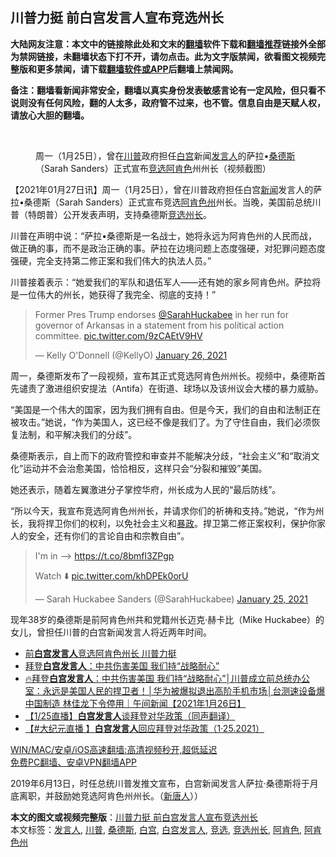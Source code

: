  <h2>川普力挺 前白宫发言人宣布竞选州长</h2> <p class="notice"><b>大陆网友注意：本文中的链接除此处和文末的<a href="https://github.com/bannedbook/fanqiang" >翻墙</a>软件下载和<a href="https://github.com/killgcd/justmysocks/blob/master/README.md">翻墙推荐</a>链接外全部为禁网链接，未翻墙状态下打不开，请勿点击。此为文字版禁闻，欲看图文视频完整版和更多禁闻，请下载<a href="https://github.com/bannedbook/fanqiang">翻墙软件或APP</a>后翻墙上禁闻网。</p><p>备注：翻墙看新闻非常安全，翻墙以真实身份发表敏感言论有一定风险，但只看不说则没有任何风险，翻的人太多，政府管不过来，也不管。信息自由是天赋人权，请放心大胆的翻墙。</b></p>  <div class="entry"> <br /> <figure><a href="https://i2.wp.com/upload-images-bucket-v64rleca837do.s3.eu-west-1.amazonaws.com/wp-content/uploads/2021/01/27022408/Screen-Shot-2021-01-26-at-21.22.36.png?fit=1228%2C738&#038;ssl=1" data-caption="周一（1月25日），曾在川普政府担任白宫新闻发言人的萨拉•桑德斯（Sarah Sanders）正式宣布竞选阿肯色州州长（视频截图）"></a><figcaption class="wp-caption-text">周一（1月25日），曾在<a href="https://www.bannedbook.org/bnews/tag/%e5%b7%9d%e6%99%ae/" class="st_tag internal_tag" rel="tag" title="标签 川普 下的日志">川普</a>政府担任<a href="https://www.bannedbook.org/bnews/tag/%e7%99%bd%e5%ae%ab/" class="st_tag internal_tag" rel="tag" title="标签 白宫 下的日志">白宫</a>新闻<a href="https://www.bannedbook.org/bnews/tag/%E5%8F%91%E8%A8%80%E4%BA%BA/" class="st_tag internal_tag" rel="tag" title="标签 发言人 下的日志">发言人</a>的萨拉•<a href="https://www.bannedbook.org/bnews/tag/%e6%a1%91%e5%be%b7%e6%96%af/" class="st_tag internal_tag" rel="tag" title="标签 桑德斯 下的日志">桑德斯</a>（Sarah Sanders）正式宣布<a href="https://www.bannedbook.org/bnews/tag/%E7%AB%9E%E9%80%89/" class="st_tag internal_tag" rel="tag" title="标签 竞选 下的日志">竞选</a><a href="https://www.bannedbook.org/bnews/tag/%E9%98%BF%E8%82%AF%E8%89%B2/" class="st_tag internal_tag" rel="tag" title="标签 阿肯色 下的日志">阿肯色</a>州州长（视频截图）</figcaption></figure> <p>【2021年01月27日讯】周一（1月25日），曾在川普政府担任白宫<span class='wp_keywordlink_affiliate'><a href="https://www.bannedbook.org/" title="新闻">新闻</a></span>发言人的萨拉•桑德斯（Sarah Sanders）正式宣布竞选<a href="https://www.bannedbook.org/bnews/tag/%E9%98%BF%E8%82%AF%E8%89%B2%E5%B7%9E/" class="st_tag internal_tag" rel="tag" title="标签 阿肯色州 下的日志">阿肯色州</a>州长。当晚，美国前总统川普（特朗普）公开发表声明，支持桑德斯<a href="https://www.bannedbook.org/bnews/tag/%E7%AB%9E%E9%80%89%E5%B7%9E%E9%95%BF/" class="st_tag internal_tag" rel="tag" title="标签 竞选州长 下的日志">竞选州长</a>。</p> <p>川普在声明中说：“萨拉•桑德斯是一名战士，她将永远为阿肯色州的人民而战，做正确的事，而不是政治正确的事。萨拉在边境问题上态度强硬，对犯罪问题态度强硬，完全支持第二修正案和我们伟大的执法人员。”</p> <p>川普接着表示：“她爱我们的军队和退伍军人——还有她的家乡阿肯色州。萨拉将是一位伟大的州长，她获得了我完全、彻底的支持！”</p>  <blockquote class="twitter-tweet" data-width="550" data-dnt="true"> <p>Former Pres Trump endorses <a href="https://twitter.com/SarahHuckabee?ref_src=twsrc%5Etfw">@SarahHuckabee</a> in her run for governor of Arkansas in a statement from his political action committee. <a href="https://t.co/9zCAEtV9HV">pic.twitter.com/9zCAEtV9HV</a></p> <p>&mdash; Kelly O&#39;Donnell (@KellyO) <a href="https://twitter.com/KellyO/status/1353890104205520896?ref_src=twsrc%5Etfw">January 26, 2021</a></p> </blockquote> <p>周一，桑德斯发布了一段视频，宣布其正式竞选阿肯色州州长。视频中，桑德斯首先谴责了激进组织安提法（Antifa）在街道、球场以及该州议会大楼的暴力威胁。</p>  <p>“美国是一个伟大的国家，因为我们拥有自由。但是今天，我们的自由和法制正在被攻击。”她说，“作为美国人，这已经不像是我们了。为了守住自由，我们必须恢复法制，和平解决我们的分歧”。</p> <p>桑德斯表示，自上而下的政府管控和审查并不能解决分歧，“社会主义”和“取消文化”运动并不会治愈美国，恰恰相反，这样只会“分裂和摧毁”美国。</p> <p>她还表示，随着左翼激进分子掌控华府，州长成为人民的“最后防线”。</p>  <p>“所以今天，我宣布竞选阿肯色州州长，并请求你们的祈祷和支持。”她说，“作为州长，我将捍卫你们的权利，以免社会主义和<span class='wp_keywordlink'><a href="https://www.bannedbook.org/forum11/topic276.html" title="禁片：评中国共产党的暴政" target="_blank">暴政</a></span>。捍卫第二修正案权利，保护你家人的安全，还有你们的言论自由和宗教自由”。</p> <blockquote class="twitter-tweet" data-width="550" data-dnt="true"> <p>I&#39;m in —&gt; <a href="https://t.co/8bmfl3ZPgp">https://t.co/8bmfl3ZPgp</a></p> <p>Watch ⬇️ <a href="https://t.co/khDPEk0orU">pic.twitter.com/khDPEk0orU</a></p>  <p>&mdash; Sarah Huckabee Sanders (@SarahHuckabee) <a href="https://twitter.com/SarahHuckabee/status/1353674788099780609?ref_src=twsrc%5Etfw">January 25, 2021</a></p> </blockquote> <p>现年38岁的桑德斯是前阿肯色州共和党籍州长迈克‧赫卡比（Mike Huckabee）的女儿，曾担任川普的白宫新闻发言人将近两年时间。</p> <ul class='op-related-articles' title='相关阅读'> <li><a href='https://www.bannedbook.org/bnews/comments/20210127/1475449.html' target='_blank'>前<b>白宫发言人</b>竞选阿肯色州长 川普力挺</a></li> <li><a href='https://www.bannedbook.org/bnews/taiwannews/20210126/1475141.html' target='_blank'>拜登<b>白宫发言人</b>：中共伤害美国 我们持“战略耐心”</a></li> <li><a href='https://www.bannedbook.org/bnews/taiwannews/20210126/1475123.html' target='_blank'>🔥拜登<b>白宫发言人</b>：中共伤害美国 我们持“战略耐心”│川普成立前总统办公室：永远是美国人民的捍卫者！│华为被爆拟退出高阶手机市场│台测速设备爆中国制造 林佳龙下令停用｜午间新闻【2021年1月26日】</a></li> <li><a href='https://www.bannedbook.org/bnews/taiwannews/20210126/1474996.html' target='_blank'>【1/25直播】<b>白宫发言人</b>谈拜登对华政策（同声翻译）</a></li> <li><a href='https://www.bannedbook.org/bnews/bannedvideo/20210126/1474896.html' target='_blank'>【#大纪元直播 】<b>白宫发言人</b>回应拜登对华政策（1·25.2021）</a></li> </ul> <p class="texttj"> <a href="https://github.com/bannedbook/fanqiang/wiki/V2ray%E6%9C%BA%E5%9C%BA" target="_blank">WIN/MAC/安卓/iOS高速翻墙:高清视频秒开,超低延迟</a><br/> <a href="https://github.com/bannedbook/fanqiang/wiki/%E7%A6%81%E9%97%BB%E7%BD%91%E5%AE%89%E5%8D%93%E7%BF%BB%E5%A2%99%E6%96%B0%E9%97%BBAPP" target="_blank">免费PC翻墙、安卓VPN翻墙APP</a></p><p>2019年6月13日，时任总统川普发推文宣布，白宫新闻发言人萨拉‧桑德斯将于月底离职，并鼓励她竞选阿肯色州州长。（<span class='wp_keywordlink_affiliate'><a href="https://www.ntdtv.com/" title="新唐人">新唐人</a></span>））</p><a name='sharetosocial'></a>       <div><b>本文的图文或视频完整版</b>：<a href='https://www.bannedbook.org/bnews/comments/20210127/1475736.html'>川普力挺 前白宫发言人宣布竞选州长</a></div>  </div><!--END ENTRY--> <div class="postfooter"> <div>本文标签：<a href="https://www.bannedbook.org/bnews/tag/%E5%8F%91%E8%A8%80%E4%BA%BA/" rel="tag">发言人</a>, <a href="https://www.bannedbook.org/bnews/tag/%e5%b7%9d%e6%99%ae/" rel="tag">川普</a>, <a href="https://www.bannedbook.org/bnews/tag/%e6%a1%91%e5%be%b7%e6%96%af/" rel="tag">桑德斯</a>, <a href="https://www.bannedbook.org/bnews/tag/%e7%99%bd%e5%ae%ab/" rel="tag">白宫</a>, <a href="https://www.bannedbook.org/bnews/tag/%E7%99%BD%E5%AE%AB%E5%8F%91%E8%A8%80%E4%BA%BA/" rel="tag">白宫发言人</a>, <a href="https://www.bannedbook.org/bnews/tag/%E7%AB%9E%E9%80%89/" rel="tag">竞选</a>, <a href="https://www.bannedbook.org/bnews/tag/%E7%AB%9E%E9%80%89%E5%B7%9E%E9%95%BF/" rel="tag">竞选州长</a>, <a href="https://www.bannedbook.org/bnews/tag/%E9%98%BF%E8%82%AF%E8%89%B2/" rel="tag">阿肯色</a>, <a href="https://www.bannedbook.org/bnews/tag/%E9%98%BF%E8%82%AF%E8%89%B2%E5%B7%9E/" rel="tag">阿肯色州</a></div>  </div><!--END POSTFOOTER--> 